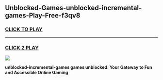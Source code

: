 
## Unblocked-Games-unblocked-incremental-games-Play-Free-f3qv8
<h3>
<a href="https://premium76.site?title=unblocked-incremental-games&ref=19M">CLICK TO PLAY</a></h3>
<hr>

<h3>
<a href="https://premium76.site?title=unblocked-incremental-games&ref=19M">CLICK 2 PLAY</a>
  
</h3>

<a href="https://premium76.site?title=unblocked-incremental-games&ref=19M"><img src="https://clearcache.store/games.png"></a>


**unblocked-incremental-games games unblocked: Your Gateway to Fun and Accessible Online Gaming**
